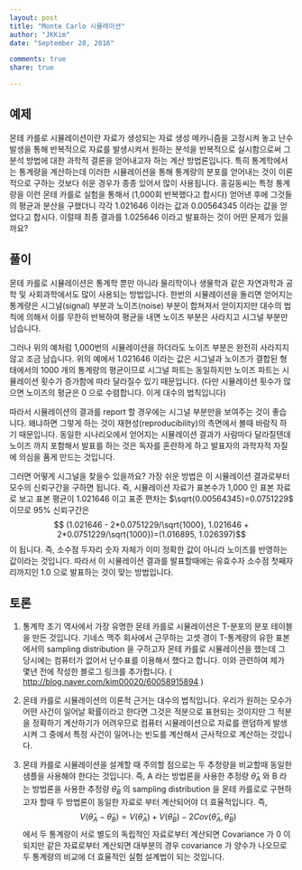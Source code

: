 ```yaml
---
layout: post 
title: "Monte Carlo 시뮬레이션"
author: "JKKim"
date: "September 28, 2016"

comments: true
share: true

---
```


## 예제 

몬테 카를로 시뮬레이션이란 자료가 생성되는 자료 생성 메카니즘을 고정시켜 놓고 난수 발생을 통해  반복적으로 자료를 발생시켜서 원하는 분석을 반복적으로 실시함으로써 그 분석 방법에 대한 과학적 결론을 얻어내고자 하는 계산 방법론입니다. 특히 통계학에서는 통계량을 계산하는데 이러한 시뮬레이션을 통해 통계량의 분포를 얻어내는 것이 이론적으로 구하는 것보다 쉬운 경우가 종종 있어서 많이 사용됩니다. 홍길동씨는 특정 통계량을 이런 몬테 카를로 실험을 통해서 (1,000회 반복했다고 합시다) 얻어낸 후에 그것들의 평균과 분산을 구했더니 각각 1.021646 이라는 값과 0.00564345 이라는 값을 얻었다고 합시다. 이럴때 최종 결과를 1.025646 이라고 발표하는 것이 어떤 문제가 있을까요?








## 풀이  




몬테 카를로 시뮬레이션은 통계학 뿐만 아니라 물리학이나 생물학과 같은 자연과학과 공학 및 사회과학에서도 많이 사용되는 방법입니다. 한번의 시뮬레이션을 돌리면 얻어지는 통계량은 시그널(signal) 부분과 노이즈(noise) 부분이 합쳐져서 얻이지지만 대수의 법칙에 의해서 이를 무한히 반복하여 평균을 내면 노이즈 부분은 사라지고 시그널 부분만 남습니다. 

그러나 위의 예처럼 1,000번의 시뮬레이션을 하더라도 노이즈 부분은 완전히 사라지지 않고 조금 남습니다. 
위의 예에서 1.021646 이라는 값은 시그널과 노이즈가 결합된 형태에서의 1000 개의 통계량의 평균이므로 시그널 파트는 동일하지만 노이즈 파트는 시뮬레이션 횟수가 증가함에 따라 달라질수 있기 때문입니다. (다만 시뮬레이션 횟수가 많으면 노이즈의 평균은 0 으로 수렴합니다. 이게 대수의 법칙입니다)


따라서 시뮬레이션의 결과를 report 할 경우에는 시그널 부분만을 보여주는 것이 좋습니다. 왜냐하면 그렇게 하는 것이  재현성(reproducibility)의 측면에서 볼때 바람직 하기 때문입니다. 동일한 시나리오에서 얻어지는 시뮬레이션 결과가 사람마다 달라질텐데 노이즈 까지 포함해서 발표를 하는 것은 독자를 혼란하게 하고 발표자의 과학자적 자질에 의심을 품게 만드는 것입니다. 

그러면 어떻게 시그널을 찾을수 있을까요? 가장 쉬운 방법은 이 시뮬레이션 결과로부터 모수의 신뢰구간을 구하면 됩니다. 즉, 시뮬레이션 자료가 표본수가 1,000 인 표본 자료로 보고 표본 평균이 1.021646 이고 표준 편차는 $\sqrt{0.00564345}=0.0751229$ 이므로 95\% 신뢰구간은 
$$ (1.021646 - 2*0.0751229/\sqrt{1000}, 1.021646 + 2*0.0751229/\sqrt{1000})=(1.016895, 1.026397)$$
이 됩니다. 즉, 소수점 두자리 숫자 자체가 이미 정확한 값이 아니라 노이즈를 반영하는 값이라는 것입니다. 따라서 이 시뮬레이션 결과를 발표할때에는 유효수자 소수점 첫째자리까지인 1.0 으로 발표하는 것이 맞는 방법입니다. 



## 토론

1. 통계학 초기 역사에서 가장 유명한 몬테 카를로 시뮬레이션은 T-분포의 분포 테이블을 만든 것입니다. 기네스 맥주 회사에서 근무하는 고셋 경이 T-통계량의 유한 표본에서의 sampling distribution 을 구하고자 몬테 카를로 시뮬레이션을 했는데 그 당시에는 컴퓨터가 없어서 난수표를 이용해서 했다고 합니다. 이와 관련하여 제가 몇년 전에 작성한 블로그 링크를 추가합니다. (
<http://blog.naver.com/kim00020/60058915894> ) 




2. 몬테 카를로 시뮬레이션의 이론적 근거는 대수의 법칙입니다. 우리가 원하는 모수가 어떤 사건이 일어날 확률이라고 한다면 그것은 적분으로 표현되는 것이지만 그 적분을 정확하기 계산하기가 어려우므로 컴퓨터 시뮬레이션으로 자료를 랜덤하게 발생시켜 그 중에서 특정 사건이 일어나는 빈도를 계산해서 근사적으로 계산하는 것입니다. 



3. 몬테 카를로 시뮬레이션을 설계할 때 주의할 점으로는 두  추정량을 비교할때 동일한 샘플을 사용해야 한다는 것입니다. 즉, A 라는 방법론을 사용한 추정량 $\hat{\theta}_A$ 와 B 라는 방법론을 사용한 추정량 $\hat{\theta}_B$ 의 sampling distribution 을 몬테 카를로로 구현하고자 할때 두 방법론이 동일한 자료로 부터 계산되어야 더 효율적입니다. 즉, 
$$ V( \hat{\theta}_A - \hat{\theta}_B) = V( \hat{\theta}_A) + V( \hat{\theta}_B)- 2 Cov ( \hat{\theta}_A, \hat{\theta}_B) $$
에서 두 통계량이 서로 별도의 독립적인 자료로부터 계산되면 Covariance 가 0 이 되지만 같은 자료로부터 계산되면 대부분의 경우 covariance 가 양수가 나오므로 두 통계량의 비교에 더 효율적인 실험 설계법이 되는 것입니다. 









